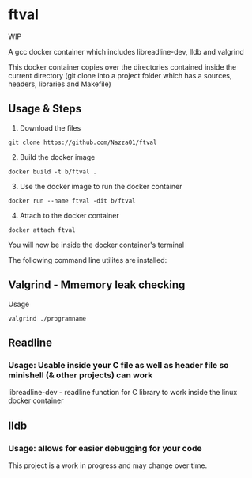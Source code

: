 # ftval

WIP

A gcc docker container which includes libreadline-dev, lldb and valgrind

This docker container copies over the directories contained inside the current directory
(git clone into a project folder which has a sources, headers, libraries and Makefile)

## Usage & Steps
1. Download the files

`git clone https://github.com/Nazza01/ftval`

2. Build the docker image

`docker build -t b/ftval .`

3. Use the docker image to run the docker container

`docker run --name ftval -dit b/ftval`

4. Attach to the docker container

`docker attach ftval`

You will now be inside the docker container's terminal

The following command line utilites are installed:

## Valgrind - Mmemory leak checking 
Usage

`valgrind ./programname`

## Readline
### Usage: Usable inside your C file as well as header file so minishell (& other projects) can work
libreadline-dev - readline function for C library to work inside the linux docker container

## lldb
### Usage: allows for easier debugging for your code

This project is a work in progress and may change over time.
